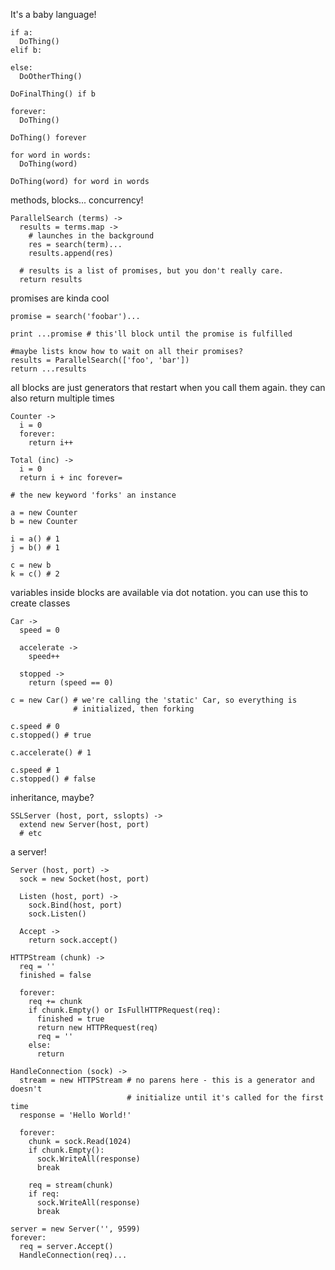 It's a baby language!

    if a:
      DoThing()
    elif b:

    else:
      DoOtherThing()

    DoFinalThing() if b

    forever:
      DoThing()

    DoThing() forever

    for word in words:
      DoThing(word)

    DoThing(word) for word in words

methods, blocks... concurrency!

    ParallelSearch (terms) ->
      results = terms.map ->
        # launches in the background
        res = search(term)...
        results.append(res)

      # results is a list of promises, but you don't really care.
      return results

promises are kinda cool

    promise = search('foobar')...

    print ...promise # this'll block until the promise is fulfilled

    #maybe lists know how to wait on all their promises?
    results = ParallelSearch(['foo', 'bar'])
    return ...results

all blocks are just generators that restart when you call them again. they
can also return multiple times

    Counter ->
      i = 0
      forever:
        return i++

    Total (inc) ->
      i = 0
      return i + inc forever=

    # the new keyword 'forks' an instance

    a = new Counter
    b = new Counter

    i = a() # 1
    j = b() # 1

    c = new b
    k = c() # 2

variables inside blocks are available via dot notation. you can use this to
create classes

    Car ->
      speed = 0

      accelerate ->
        speed++

      stopped ->
        return (speed == 0)

    c = new Car() # we're calling the 'static' Car, so everything is
                  # initialized, then forking

    c.speed # 0
    c.stopped() # true

    c.accelerate() # 1

    c.speed # 1
    c.stopped() # false

inheritance, maybe?

    SSLServer (host, port, sslopts) ->
      extend new Server(host, port)
      # etc

a server!

    Server (host, port) ->
      sock = new Socket(host, port)

      Listen (host, port) ->
        sock.Bind(host, port)
        sock.Listen()

      Accept ->
        return sock.accept()

    HTTPStream (chunk) ->
      req = ''
      finished = false

      forever:
        req += chunk
        if chunk.Empty() or IsFullHTTPRequest(req):
          finished = true
          return new HTTPRequest(req)
          req = ''
        else:
          return

    HandleConnection (sock) ->
      stream = new HTTPStream # no parens here - this is a generator and doesn't
                              # initialize until it's called for the first time
      response = 'Hello World!'

      forever:
        chunk = sock.Read(1024)
        if chunk.Empty():
          sock.WriteAll(response)
          break

        req = stream(chunk)
        if req:
          sock.WriteAll(response)
          break

    server = new Server('', 9599)
    forever:
      req = server.Accept()
      HandleConnection(req)...
